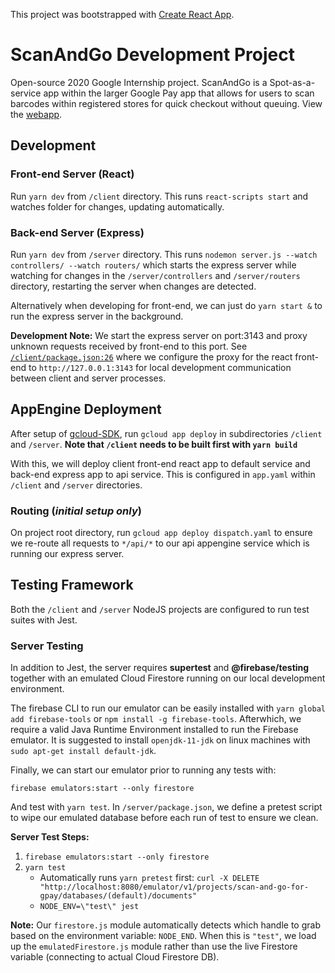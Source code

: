 This project was bootstrapped with [Create React App](https://github.com/facebook/create-react-app).

# ScanAndGo Development Project

Open-source 2020 Google Internship project. ScanAndGo is a Spot-as-a-service app within the larger Google Pay app that allows for users to scan barcodes within registered stores for quick checkout without queuing. View the [webapp](https://scan-and-go-for-gpay.an.r.appspot.com/).

## Development

### Front-end Server (React)

Run `yarn dev` from `/client` directory. This runs `react-scripts start` and watches folder for changes, updating automatically.

### Back-end Server (Express)

Run `yarn dev` from `/server` directory. This runs `nodemon server.js --watch controllers/ --watch routers/` which starts the express server while watching for changes in the `/server/controllers` and `/server/routers` directory, restarting the server when changes are detected.

Alternatively when developing for front-end, we can just do `yarn start &` to run the express server in the background.

**Development Note:** We start the express server on port:3143 and proxy unknown requests received by front-end to this port. See [`/client/package.json:26`](https://github.com/devYaoYH/scan-and-go/blob/b8569d4fadd267bca7737bde8a597a6a2fd31eaa/client/package.json#L26) where we configure the proxy for the react front-end to `http://127.0.0.1:3143` for local development communication between client and server processes.

## AppEngine Deployment

After setup of [gcloud-SDK](https://cloud.google.com/sdk/docs/quickstart-debian-ubuntu), run `gcloud app deploy` in subdirectories `/client` and `/server`. **Note that `/client` needs to be built first with `yarn build`**

With this, we will deploy client front-end react app to default service and back-end express app to api service. This is configured in `app.yaml` within `/client` and `/server` directories.

### Routing (_initial setup only_)

On project root directory, run `gcloud app deploy dispatch.yaml` to ensure we re-route all requests to `*/api/*` to our api appengine service which is running our express server.

## Testing Framework

Both the `/client` and `/server` NodeJS projects are configured to run test suites with Jest.

### Server Testing

In addition to Jest, the server requires **supertest** and **@firebase/testing** together with an emulated Cloud Firestore running on our local development environment.

The firebase CLI to run our emulator can be easily installed with `yarn global add firebase-tools` or `npm install -g firebase-tools`. Afterwhich, we require a valid Java Runtime Environment installed to run the Firebase emulator. It is suggested to install `openjdk-11-jdk` on linux machines with `sudo apt-get install default-jdk`.

Finally, we can start our emulator prior to running any tests with:

```
firebase emulators:start --only firestore
```

And test with `yarn test`. In `/server/package.json`, we define a pretest script to wipe our emulated database before each run of test to ensure we clean.

**Server Test Steps:**

1. `firebase emulators:start --only firestore`
2. `yarn test`
   - Automatically runs `yarn pretest` first: `curl -X DELETE "http://localhost:8080/emulator/v1/projects/scan-and-go-for-gpay/databases/(default)/documents"`
   - `NODE_ENV=\"test\" jest`

**Note:** Our `firestore.js` module automatically detects which handle to grab based on the environment variable: `NODE_END`. When this is `"test"`, we load up the `emulatedFirestore.js` module rather than use the live Firestore variable (connecting to actual Cloud Firestore DB).
